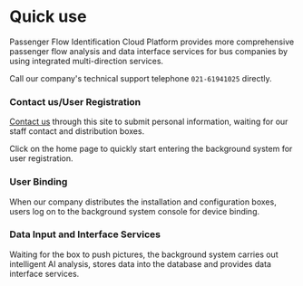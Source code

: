 # Quick use

Passenger Flow Identification Cloud Platform provides more comprehensive passenger flow analysis and data interface services for bus companies by using integrated multi-direction services.

Call our company's technical support telephone `021-61941025` directly.

###  Contact us/User Registration

[Contact us](/en-us/contact/index.html) through this site to submit personal information, waiting for our staff contact and distribution boxes.

Click on the home page to quickly start entering the background system for user registration.

### User Binding

When our company distributes the installation and configuration boxes, users log on to the background system console for device binding.

### Data Input and Interface Services

Waiting for the box to push pictures, the background system carries out intelligent AI analysis, stores data into the database and provides data interface services.





